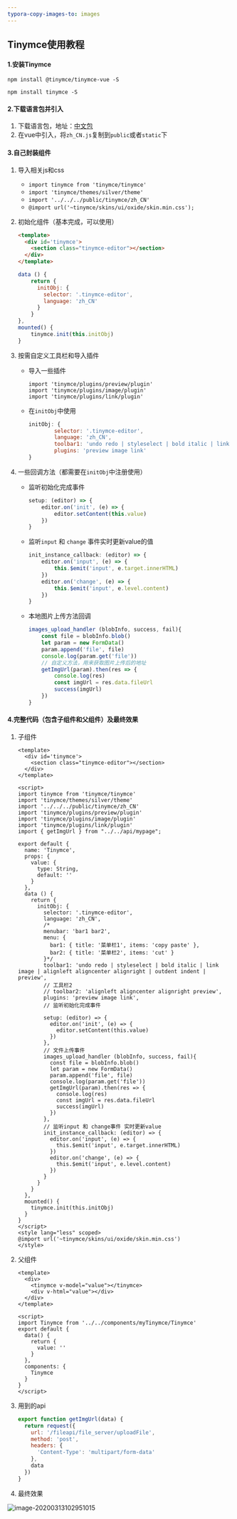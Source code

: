 ```yaml
---
typora-copy-images-to: images
---
```


## Tinymce使用教程

#### 1.安装Tinymce

`npm install @tinymce/tinymce-vue -S`

`npm install tinymce -S`

#### 2.下载语言包并引入

1. 下载语言包，地址：[中文包](https://www.tiny.cloud/get-tiny/language-packages/)
2. 在vue中引入，将`zh_CN.js`复制到`public`或者`static`下

#### 3.自己封装组件

1. 导入相关js和css

   - `import tinymce from 'tinymce/tinymce'`
   - `import 'tinymce/themes/silver/theme'`
   - `import '../../../public/tinymce/zh_CN'`
   - `@import url('~tinymce/skins/ui/oxide/skin.min.css');`

2. 初始化组件（基本完成，可以使用）

   ~~~html
   <template>
     <div id='tinymce'>
       <section class="tinymce-editor"></section>
     </div>
   </template>
   ~~~

   ~~~js
   data () {
       return {
         initObj: {
           selector: '.tinymce-editor',
           language: 'zh_CN'
         }
       }
   },
   mounted() {
       tinymce.init(this.initObj)
   }
   
   ~~~

3. 按需自定义工具栏和导入插件

   - 导入一些插件

     ```
     import 'tinymce/plugins/preview/plugin'
     import 'tinymce/plugins/image/plugin'
     import 'tinymce/plugins/link/plugin'
     ```

   - 在`initObj`中使用

     ~~~js
     initObj: {
             selector: '.tinymce-editor',
             language: 'zh_CN',
             toolbar1: 'undo redo | styleselect | bold italic | link image | alignleft aligncenter alignright | outdent indent | preview',
             plugins: 'preview image link'
     }
     ~~~

4. 一些回调方法（都需要在`initObj`中注册使用）

   - 监听初始化完成事件

     ~~~js
     setup: (editor) => {
         editor.on('init', (e) => {
             editor.setContent(this.value)
         })
     }
     ~~~

   - 监听`input` 和 `change` 事件实时更新value的值

     ~~~js
     init_instance_callback: (editor) => {
         editor.on('input', (e) => {
             this.$emit('input', e.target.innerHTML)
         })
         editor.on('change', (e) => {
             this.$emit('input', e.level.content)
         })
     }
     ~~~

   - 本地图片上传方法回调

     ~~~js
     images_upload_handler (blobInfo, success, fail){
         const file = blobInfo.blob()
         let param = new FormData()
         param.append('file', file)
         console.log(param.get('file'))
         // 自定义方法，用来获取图片上传后的地址
         getImgUrl(param).then(res => {
             console.log(res)
             const imgUrl = res.data.fileUrl
             success(imgUrl)
         })
     }
     ~~~

#### 4.完整代码（包含子组件和父组件）及最终效果

1. 子组件

   ~~~vue
   <template>
     <div id='tinymce'>
       <section class="tinymce-editor"></section>
     </div>
   </template>
   
   <script>
   import tinymce from 'tinymce/tinymce'
   import 'tinymce/themes/silver/theme'
   import '../../../public/tinymce/zh_CN'
   import 'tinymce/plugins/preview/plugin'
   import 'tinymce/plugins/image/plugin'
   import 'tinymce/plugins/link/plugin'
   import { getImgUrl } from "../../api/mypage";
   
   export default {
     name: 'Tinymce',
     props: {
       value: {
         type: String,
         default: ''
       }
     },
     data () {
       return {
         initObj: {
           selector: '.tinymce-editor',
           language: 'zh_CN',
           /*
           menubar: 'bar1 bar2',
           menu: {
             bar1: { title: '菜单栏1', items: 'copy paste' },
             bar2: { title: '菜单栏2', items: 'cut' }
           }*/
           toolbar1: 'undo redo | styleselect | bold italic | link image | alignleft aligncenter alignright | outdent indent | preview',
           // 工具栏2
           // toolbar2: 'alignleft aligncenter alignright preview',
           plugins: 'preview image link',
           // 监听初始化完成事件
   
           setup: (editor) => {
             editor.on('init', (e) => {
               editor.setContent(this.value)
             })
           },
           // 文件上传事件
           images_upload_handler (blobInfo, success, fail){
             const file = blobInfo.blob()
             let param = new FormData()
             param.append('file', file)
             console.log(param.get('file'))
             getImgUrl(param).then(res => {
               console.log(res)
               const imgUrl = res.data.fileUrl
               success(imgUrl)
             })
           },
           // 监听input 和 change事件 实时更新value
           init_instance_callback: (editor) => {
             editor.on('input', (e) => {
               this.$emit('input', e.target.innerHTML)
             })
             editor.on('change', (e) => {
               this.$emit('input', e.level.content)
             })
           }
         }
       }
     },
     mounted() {
       tinymce.init(this.initObj)
     }
   }
   </script>
   <style lang="less" scoped>
   @import url('~tinymce/skins/ui/oxide/skin.min.css')
   </style>
   ~~~

2. 父组件

   ~~~vue
   <template>
     <div>
       <tinymce v-model="value"></tinymce>
       <div v-html="value"></div>
     </div>
   </template>
   
   <script>
   import Tinymce from '../../components/myTinymce/Tinymce'
   export default {
     data() {
       return {
         value: ''
       }
     },
     components: {
       Tinymce
     }
   }
   </script>
   ~~~

3. 用到的api

   ~~~js
   export function getImgUrl(data) {
     return request({
       url: '/fileapi/file_server/uploadFile',
       method: 'post',
       headers: {
         'Content-Type': 'multipart/form-data'
       },
       data
     })
   }
   ~~~

4. 最终效果

![image-20200313102951015](https://gitee.com/WJH9102/figureBed/raw/master/img/20200513172557.png)